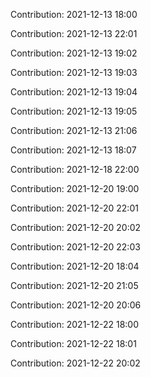 Contribution: 2021-12-13 18:00

Contribution: 2021-12-13 22:01

Contribution: 2021-12-13 19:02

Contribution: 2021-12-13 19:03

Contribution: 2021-12-13 19:04

Contribution: 2021-12-13 19:05

Contribution: 2021-12-13 21:06

Contribution: 2021-12-13 18:07

Contribution: 2021-12-18 22:00

Contribution: 2021-12-20 19:00

Contribution: 2021-12-20 22:01

Contribution: 2021-12-20 20:02

Contribution: 2021-12-20 22:03

Contribution: 2021-12-20 18:04

Contribution: 2021-12-20 21:05

Contribution: 2021-12-20 20:06

Contribution: 2021-12-22 18:00

Contribution: 2021-12-22 18:01

Contribution: 2021-12-22 20:02

